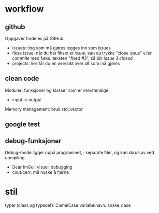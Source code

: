 # workflow

## github
Oppgaver fordeles på GitHub.
* issues: ting som må gjøres legges inn som issues
* fikse issue: når du har fikset et *issue*, kan du trykke "close issue" eller *commite* med f.eks. teksten "fixed #3", så blir *issue 3* *closed*
* projects: her får du en oversikt over alt som må gjøres


## clean code
Moduler: funksjoner og klasser som er selvstendige:
* input -> output

Memory management: bruk std::vector

## google test

## debug-funksjoner
Debug-mode ligger oppå programmet, i separate filer, og kan skrus av ved compiling. 
* Dear ImGui: visuell debugging
* cout/cerr: må huske å fjerne

# stil
typer (class og typedef): CamelCase
variabelnavn: snake_case
